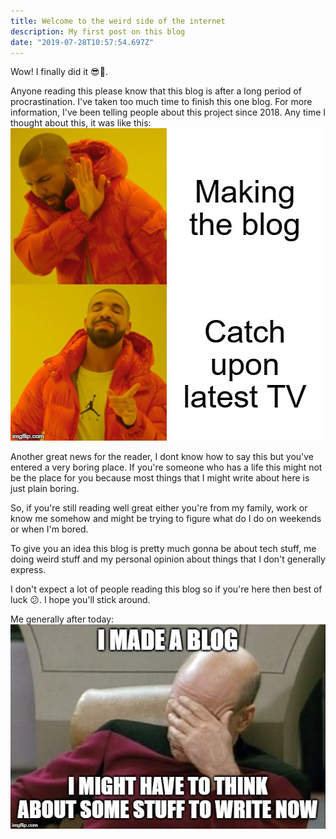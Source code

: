 ```yaml
---
title: Welcome to the weird side of the internet
description: My first post on this blog 
date: "2019-07-28T10:57:54.697Z"
---
```


Wow! I finally did it :sunglasses::metal:.

Anyone reading this please know that this blog is after a long period of procrastination. I've taken too much time to finish this one blog. For more information, I've been telling people about this project since 2018. Any time I thought about this, it was like this:
![Me thinking of the blog](./doing-the-blog.jpg)
 
Another great news for the reader, I dont know how to say this but you've entered a very boring place. If you're someone who has a life this might not be the place for you because most things that I might write about here is just plain boring.

So, if you're still reading well great either you're from my family, work or know me somehow and might be trying to figure what do I do on weekends or when I'm bored.

To give you an idea this blog is pretty much gonna be about tech stuff, me doing weird stuff and my personal opinion about things that I don't generally express.

I don't expect a lot of people reading this blog so if you're here then best of luck :confused:. I hope you'll stick around.

Me generally after today:
![Enthusiasm for the blog](./enthusiam-for-the-blog.jpg)
